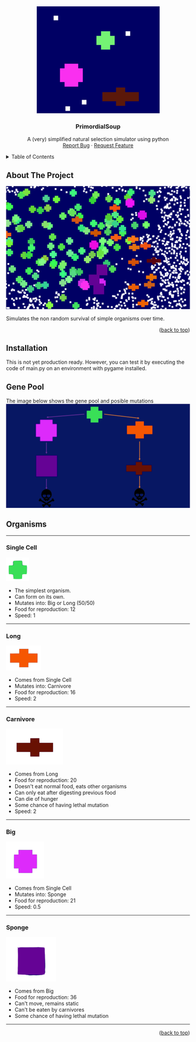 <!-- PROJECT LOGO -->
<br />
<div align="center">
<img src="images/header.png" alt="Header">

  <h3 align="center">PrimordialSoup</h3>

  <p align="center">
   A (very) simplified natural selection simulator using python
    <br />
    <a href="https://github.com/MarcosSaade/PrimordialSoup/issues">Report Bug</a>
    ·
    <a href="https://github.com/MarcosSaade/PrimordialSoup">Request Feature</a>
  </p>
</div>



<!-- TABLE OF CONTENTS -->
<details>
  <summary>Table of Contents</summary>
  <ol>
    <li>
      <a href="#about-the-project">About The Project</a>
    </li>
    <li>
      <a href="#installation">Installation</a>
    </li>
    <li>
      <a href="#gene-pool">Gene Pool</a>
    </li>
  </ol>
</details>



<!-- ABOUT THE PROJECT -->
## About The Project

<img src='images/screenshot.png'>

Simulates the non random survival of simple organisms over time.

<p align="right">(<a href="#readme-top">back to top</a>)</p>

## Installation

This is not yet production ready. However, you can test it by executing the code of main.py on an environment with pygame installed.

## Gene Pool

The image below shows the gene pool and posible mutations
<br/>
<img src='images/tree.png'>

## Organisms

<hr/>

### Single Cell
<img src='images/single_cell.png'>

* The simplest organism.
* Can form on its own.
* Mutates into: Big or Long (50/50)
* Food for reproduction: 12
* Speed: 1

<hr/>

### Long
<img src='images/long.png'>

* Comes from Single Cell
* Mutates into: Carnivore
* Food for reproduction: 16
* Speed: 2

<hr/>

### Carnivore
<img src='images/carnivore.png'>

* Comes from Long
* Food for reproduction: 20
* Doesn't eat normal food, eats other organisms
* Can only eat after digesting previous food
* Can die of hunger
* Some chance of having lethal mutation
* Speed: 2

<hr/>

### Big
<img src='images/big.png'>

* Comes from Single Cell
* Mutates into: Sponge
* Food for reproduction: 21
* Speed: 0.5

<hr/>

### Sponge
<img src='images/sponge.png'>

* Comes from Big
* Food for reproduction: 36
* Can't move, remains static
* Can't be eaten by carnivores
* Some chance of having lethal mutation

<hr/>


<p align="right">(<a href="#readme-top">back to top</a>)</p>
